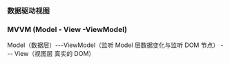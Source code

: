 ### 数据驱动视图

### MVVM (Model - View -ViewModel)

Model（数据层）---ViewModel（监听 Model 层数据变化与监听 DOM 节点） --- View（视图层 真实的 DOM）
